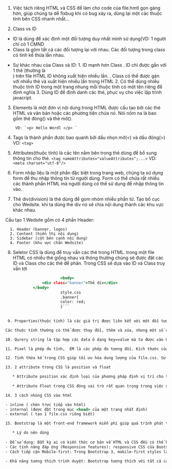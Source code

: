1. Việc tách riêng HTML và CSS để làm cho code của file.hmtl gọn gàng hơn, giúp chúng ta dễ fixbug khi có bug xảy ra, dùng lại một các thuộc tính bên CSS nhanh nhất...

2. Class vs ID

- ID là dùng để xác định một đối tượng duy nhất mình sử dụng(VD: 1 người chỉ có 1 CMND
- Class là gôm tất cả các đối tượng lại với nhau. Các đối tượng trong class có tính kế thừa lẫn nhau.

* Sự khác nhau của Class và ID:
      1. ID mạnh hơn Class
        . ID chỉ được gắn với 1 thẻ (thường là <div>) trên file HTML ID không xuất hiện nhiều lần.
        . Class có thể được gán với nhiều thẻ và xuất hiện nhiều lần trong HTML
      2. Có thể dùng nhiều thuộc tính ID trong một trang nhung mỗi thuộc tính có một tên riêng để định nghĩa
      3. Dùng ID để định danh các thẻ, phục vụ cho việc lập trình javacript.

3. Elements là một đơn vị nội dung trong HTML được cấu tạo bởi các thẻ HTML và văn bản hoặc các phương tiện chứa nó. Nói nôm na là bao gồm thẻ đóng(<tag>) và thẻ mở(<tag>).
 
        VD: `<p> Hello Wordl </p> `

4. Tags là thành phần được bao quanh bởi dấu nhọn mở(<) và dấu đóng(>)
         VD: `<tag>`

5. Attributes(thuộc tính) là các tên nằm bên trong thẻ dùng để bổ sung thông tin cho thẻ. `<tag nameAttributes="valueAttributes";...>`
       VD: `<meta charset="utf-8"/>`

6. Form nhập liệu là một phần đặc biệt trong trang web, chúng ta sử dụng form để thu nhập thông tin từ người dùng. Form có thể chứa rất nhiều các thành phần HTML mà người dùng có thể sử dụng để nhập thông tin vào.

7. Thẻ div(division) là thẻ dùng để gom nhóm nhiều phần tử. Tạo bố cục cho Wedsite. khi ta dùng thẻ div nó sẽ chia nội dung thành các khu
vực khác nhau. 

Cấu tạo 1 Wedsite gồm có 4 phần Header:

      1. Header (banner, logos)
      2. Content (hiển thị nội dung)
      3. Sidebar (cột bên cạnh nội dung)
      4. Footer (khu vực chân Wedsite)
 
 8. Seletor CSS là dùng để truy vấn các thẻ trong HTML. trong một file HTML có nhiều thẻ giống nhau và thông thường chúng sẽ được đặt các ID và Class cho các thẻ để phân. Trong CSS sẽ dựa vào ID và Class truy vấn tới 

```index.html
                        <body>
                <div class="banner">Thẻ div</div>
            </body>
                        style.css
                        .banner{
                        color: red;
                        }```
                        
                        
 9. Properties(thuộc tính) là các giá trị được liên kết với một đối tượng JavaScript. Một đối tượng JavaScript là một tập hợp các thuộc tính không có thứ tự.

Các thuộc tính thường có thể được thay đổi, thêm và xóa, nhưng một số chỉ được đọc.

10. Qurery string là tập hợp các data ở dạng key=value mà ta được vào URL của Wedsite. Query string truyền tải dữ liệu lên sever và gọi đây là phương thức GET ( là hình thức client gửi data lên sever bằng cách bổ sung các tham số phía sau URL).

11. Pixel là phép đo tĩnh,  EM là các phép đo tương đối. Kích thước của EM phụ thuộc vào thuộc tính đối chiếu của nó. Nếu kích thước văn bản là 16 pixel, 1,5 EM sẽ là 24 pixel (1,5 * 16). Nôm na là pixel là phép do mặt định của tất cả các thuộc tính đều như một, còn EMs thì mỗi thuộc tính sẽ hiển thị một kích thước khác nhau.

12. Tính thừa kế trong CSS giúp tối ưu hóa dung lượng của file.css. Sử dụng lại cho nhiều trang trong wedsite. Được áp dụng cho nhiều vùng trên một trang, có thể dùng cho nhiều dự án khác.

13. 2 attribute trong CSS là position và float

   * Attribute position xác định loại của phương pháp định vị trí cho thành phần. Dùng kèm với các thuộc tính định vị trí: left, right, bottom, top
   
   * Attribute Float trong CSS đóng vai trò rất quan trọng trong việc xây dựng chia bố cục HTML của một trang web. Dùng kèm với left, right, none

14. 3 cách nhúng CSS vào html

- inline ( chèn trực tiếp vào html)
- internal (được đặt trong mục <head> của một trang nhất định)
- external ( tạo 1 file.css riêng biệt)

15. Bootstrap là một front-end framework miễn phí giúp quá trình phát triển web được nhanh và dễ dàng hơn. Bootstrap bao gồm các mẫu thiết kế dựa trên HTML và CSS như typography, forms, buttons, tables, navigation, modals, image carousels… cũng như các plugin JavaScript tùy chọn. Bootstrap cũng cung cấp cho bạn khả năng tạo ra các responsive designs một cách dễ dàng.

   * Lý do nên dùng
   
- Dễ sử dụng: Bất kỳ ai có kiến thức cơ bản về HTML và CSS đều có thể bắt đầu sử dụng Bootstrap.
- Các tính năng đáp ứng (Responsive features): responsive CSS của Bootstrap điều chỉnh cho điện thoại, máy tính bảng và máy tính để bàn.
- Cách tiếp cận Mobile-first: Trong Bootstrap 3, mobile-first styles là một phần của core framework.

- Khả năng tương thích trình duyệt: Bootstrap tương thích với tất cả các trình duyệt hiện đại (Chrome, Firefox, Internet Explorer, Edge, Safari và Opera).



